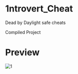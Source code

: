 # 1ntrovert_Cheat
Dead by Daylight safe cheats

Compiled Project

# Preview
![1](https://media.discordapp.net/attachments/972895463537791090/973114290997461002/unknown.png)
